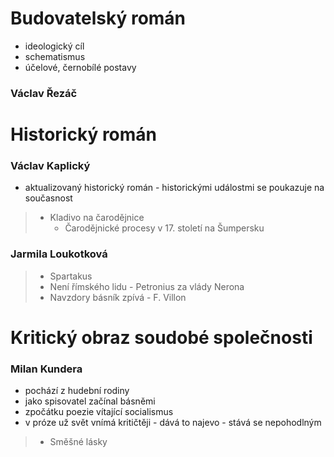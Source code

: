 # Budovatelský román
- ideologický cíl
- schematismus
- účelové, černobílé postavy

### Václav Řezáč

# Historický román

### Václav Kaplický
- aktualizovaný historický román - historickými událostmi se poukazuje na současnost
> - Kladivo na čarodějnice
> 	- Čarodějnické procesy v 17. století na Šumpersku

### Jarmila Loukotková
> - Spartakus
> - Není římského lidu - Petronius za vlády Nerona
> - Navzdory básník zpívá - F. Villon

# Kritický obraz soudobé společnosti

### Milan Kundera
- pochází z hudební rodiny
- jako spisovatel začínal básněmi
- zpočátku poezie vítající socialismus
- v próze už svět vnímá kritičtěji - dává to najevo - stává se nepohodlným
> - Směšné lásky